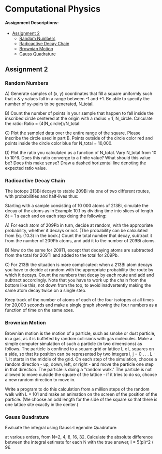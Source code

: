 # Computational Physics
#### Assignment Descriptions:
- [Assignment 2](#assignment-2)
  - [Random Numbers](#random-numbers)
  - [Radioactive Decay Chain](#radioactive-decay-chain)
  - [Brownian Motion](#brownian-motion)
  - [Gauss Quadrature](#gauss-quadrature)
## Assignment 2
### Random Numbers
A) Generate samples of (x, y) coordinates that fill a square uniformly such that x & y values fall in a range between -1 and +1. Be able to specify the number of xy-pairs to be generated, N_total.

B) Count the number of points in your sample that happen to fall inside the inscribed circle centered at the origin with a radius = 1, N_circle. Calculate the ratio: Ratio = (4(N_circle))/N_total

C) Plot the sampled data over the entire range of the square. Please inscribe the circle used in part B. Points outside of the circle color red and points inside the circle color blue for N_total = 10,000.

D) Plot the ratio you calculated as a function of N_total. Vary N_total from 10 to 10^6. Does this ratio converge to a finite value? What should this value be? Does this make sense? Draw a dashed horizontal line denoting the expected ratio value.

### Radioactive Decay Chain
The isotope 213Bi decays to stable 209Bi via one of two different routes, with probabilities
and half-lives thus:

Starting with a sample consisting of 10 000 atoms of 213Bi, simulate the decay of the atoms
as in Example 10.1 by dividing time into slices of length δt = 1 s each and on each step
doing the following:

A) For each atom of 209Pb in turn, decide at random, with the appropriate probability,
whether it decays or not. (The probability can be calculated from Eq. (10.3) in the
book.) Count the total number that decay, subtract it from the number of 209Pb
atoms, and add it to the number of 209Bi atoms.

B) Now do the same for 209Tl, except that decaying atoms are subtracted from the total
for 209Tl and added to the total for 209Pb.

C) For 213Bi the situation is more complicated: when a 213Bi atom decays you have
to decide at random with the appropriate probability the route by which it decays.
Count the numbers that decay by each route and add and subtract accordingly.
Note that you have to work up the chain from the bottom like this, not down from the
top, to avoid inadvertently making the same atom decay twice on a single step.

Keep track of the number of atoms of each of the four isotopes at all times for 20,000
seconds and make a single graph showing the four numbers as a function of time on the
same axes.

### Brownian Motion
Brownian motion is the motion of a particle, such as smoke or dust particle, in a gas, as it is buffeted by random collisions with gas molecules. Make a simple computer simulation of such a particle (in two dimensions) as follows. The particle is confined to a square grid or lattice L x L squares on a side, so that its position can be represented by two integers i, j = 0 . . . L - 1. It starts in the middle of the grid. On each step of the simulation, choose a random direction - up, down, left, or right - and move the particle one step in that direction. The particle is doing a "random walk." The particle is not allowed to move outside the square of the lattice - if it tries to do so, choose a new random direction to move in.

Write a program to do this calculation from a million steps of the random walk with L = 101 and make an animation on the screen of the position of the particle. (We choose an odd length for the side of the square so that there is one lattice site exactly in the center.)

### Gauss Quadrature
Evaluate the	integral using	Gauss-Legendre Quadrature:

at	various	orders,	from	N=2,	4,	8,	16,	32.		Calculate	the	absolute	difference	between	the	
integral	estimate	for	each	N	with	the	true	answer,	I = 5(pi)^2 / 96.	
